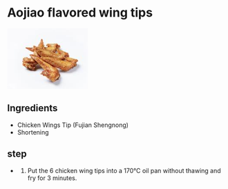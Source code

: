 # Aojiao flavored wing tips

![傲椒风味翅尖](/images/傲椒风味翅尖.png)

## Ingredients

- Chicken Wings Tip (Fujian Shengnong)
- Shortening

## step

- 1. Put the 6 chicken wing tips into a 170℃ oil pan without thawing and fry for 3 minutes.
